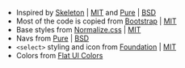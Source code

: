 - Inspired by [Skeleton](https://github.com/dhg/Skeleton) | [MIT](https://github.com/dhg/Skeleton/blob/master/LICENSE.md) and [Pure](https://github.com/yahoo/pure) | [BSD](https://github.com/yahoo/pure/blob/master/LICENSE.md)
- Most of the code is copied from [Bootstrap](https://github.com/twbs/bootstrap) | [MIT](https://github.com/twbs/bootstrap/blob/master/LICENSE)
- Base styles from [Normalize.css](https://github.com/necolas/normalize.css) | [MIT](https://github.com/necolas/normalize.css/blob/master/LICENSE.md)
- Navs from [Pure](https://github.com/yahoo/pure) | [BSD](https://github.com/yahoo/pure/blob/master/LICENSE.md)
- `<select>` styling and icon from [Foundation](https://github.com/zurb/foundation) | [MIT](https://github.com/zurb/foundation/blob/master/LICENSE)
- Colors from [Flat UI Colors](http://flatuicolors.com/)
